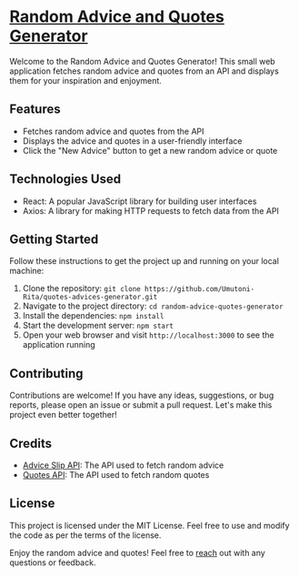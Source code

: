# [Random Advice and Quotes Generator](https://quotes-advices-generator.vercel.app/)

Welcome to the Random Advice and Quotes Generator! This small web application fetches random advice and quotes from an API and displays them for your inspiration and enjoyment.

## Features

- Fetches random advice and quotes from the API
- Displays the advice and quotes in a user-friendly interface
- Click the "New Advice" button to get a new random advice or quote

## Technologies Used

- React: A popular JavaScript library for building user interfaces
- Axios: A library for making HTTP requests to fetch data from the API

## Getting Started

Follow these instructions to get the project up and running on your local machine:

1. Clone the repository: `git clone https://github.com/Umutoni-Rita/quotes-advices-generator.git`
2. Navigate to the project directory: `cd random-advice-quotes-generator`
3. Install the dependencies: `npm install`
4. Start the development server: `npm start`
5. Open your web browser and visit `http://localhost:3000` to see the application running

## Contributing

Contributions are welcome! If you have any ideas, suggestions, or bug reports, please open an issue or submit a pull request. Let's make this project even better together!

## Credits

- [Advice Slip API](https://api.adviceslip.com): The API used to fetch random advice
- [Quotes API](https://quotes.example.com): The API used to fetch random quotes

## License

This project is licensed under the MIT License. Feel free to use and modify the code as per the terms of the license.

Enjoy the random advice and quotes! Feel free to [reach](umurita37@gmail.com) out with any questions or feedback.
